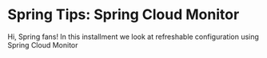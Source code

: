 # Spring Tips: Spring Cloud Monitor

Hi, Spring fans! In this installment we look at refreshable configuration using Spring Cloud Monitor
